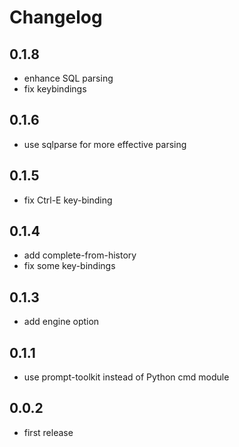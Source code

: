 # Changelog

## 0.1.8
- enhance SQL parsing
- fix keybindings

## 0.1.6
- use sqlparse for more effective parsing

## 0.1.5
- fix Ctrl-E key-binding

## 0.1.4
- add complete-from-history
- fix some key-bindings

## 0.1.3
- add engine option

## 0.1.1
- use prompt-toolkit instead of Python cmd module

## 0.0.2
- first release
